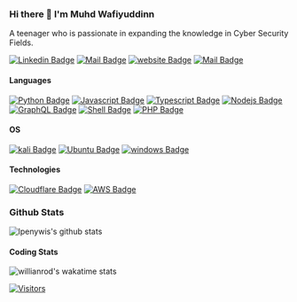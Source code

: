 ### Hi there 👋 I'm Muhd Wafiyuddinn

<!--
**WarriorWiras/WarriorWiras** is a ✨ _special_ ✨ repository because its `README.md` (this file) appears on your GitHub profile.

Here are some ideas to get you started:

- 🔭 I’m currently working on ...
- 🌱 I’m currently learning ...
- 👯 I’m looking to collaborate on ...
- 🤔 I’m looking for help with ...
- 💬 Ask me about ...
- 📫 How to reach me: ...
- 😄 Pronouns: ...
- ⚡ Fun fact: ...
-->

A teenager who is passionate in expanding the knowledge in Cyber Security Fields.

[![Linkedin Badge](https://img.shields.io/badge/Wafiyuddin-0077B5?style=flat-square&logo=linkedin&logoColor=white)](https://www.linkedin.com/in/muhd-wafiyuddin-b6a48a189/) [![Mail Badge](https://img.shields.io/badge/__why0wafi__-E4405F?style=flat-square&logo=instagram&logoColor=white)](https://instagram.com/__why0wafi__)
[![website Badge](https://img.shields.io/badge/website-000000?style=flat-square&logo=About.me&logoColor=white)](https://www.wafiyuddin.name)
[![Mail Badge](https://img.shields.io/badge/mail@muhdwafiyuddin5@gmail.com-8B89CC?style=flat-square&logo=protonmail&logoColor=white)](mailto:Mail@muhdwafiyuddin5@gmail.com)

#### Languages



[![Python Badge](https://img.shields.io/badge/Python-14354C?style=for-the-badge&logo=python&logoColor=white)](#)
[![Javascript Badge](https://img.shields.io/badge/JavaScript-323330?style=for-the-badge&logo=javascript&logoColor=F7DF1E)](#)
[![Typescript Badge](https://img.shields.io/badge/TypeScript-007ACC?style=for-the-badge&logo=typescript&logoColor=white)](#)
[![Nodejs Badge](https://img.shields.io/badge/Node.js-43853D?style=for-the-badge&logo=node.js&logoColor=white)](#)
[![GraphQL Badge](https://img.shields.io/badge/Java-ED8B00?style=for-the-badge&logo=java&logoColor=white)](#)
[![Shell Badge](https://img.shields.io/badge/Shell_Script-121011?style=for-the-badge&logo=gnu-bash&logoColor=white)](#)
[![PHP Badge](https://img.shields.io/badge/PHP-961770?style=for-the-badge&logo=php&logoColor=white)](#)

#### OS

[![kali Badge](https://img.shields.io/badge/Kali_Linux-557C94?style=for-the-badge&logo=kali-linux&logoColor=white)](#)
[![Ubuntu Badge](https://img.shields.io/badge/Ubuntu-E95420?style=for-the-badge&logo=ubuntu&logoColor=white)](#)
[![windows Badge](https://img.shields.io/badge/Windows-0078D6?style=for-the-badge&logo=windows&logoColor=white)](#)

#### Technologies

[![Cloudflare Badge](https://img.shields.io/badge/Cloudflare-F38020?style=for-the-badge&logo=Cloudflare&logoColor=white)](#)
[![AWS Badge](https://img.shields.io/badge/AWS-orange?style=for-the-badge&logo=google-cloud&logoColor=black)](#)

### Github Stats

![Ipenywis's github stats](https://github-readme-stats.vercel.app/api?username=WarriorWiras&count_private=true&count_private=true&theme=vision-friendly-dark&show_icons=true)
#### Coding Stats
<!-- Check wakatime stats-->
![willianrod's wakatime stats](https://github-readme-stats.vercel.app/api/wakatime?username=WarriorWiras&count_private=true&theme=vision-friendly-dark&)



<!-- Check visitor badge -->
[![Visitors](https://api.visitorbadge.io/api/visitors?path=https%3A%2F%2Fgithub.com%2FWarriorWiras&label=WarriorWiras&countColor=%23263759)](https://visitorbadge.io/status?path=https%3A%2F%2Fgithub.com%2FWarriorWiras)
